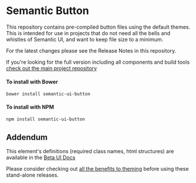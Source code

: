 # Semantic Button

This repository contains pre-compiled button files using the default themes. This is intended for use in projects that do not need all the bells and whistles of Semantic UI, and want to keep file size to a minimum.

For the latest changes please see the Release Notes in this repository.

If you're looking for the full version including all components and build tools [check out the main project repository](https://github.com/Semantic-Org/Semantic-UI/tree/1.0)

#### To install with Bower
```
bower install semantic-ui-button
```

#### To install with NPM
```
npm install semantic-ui-button
```

## Addendum

This element's definitions (required class names, html structures) are available in the [Beta UI Docs](http://beta.semantic-ui.com)

Please consider checking out [all the benefits to theming](http://learnsemantic.com/guide/expert.html) before using these stand-alone releases.
